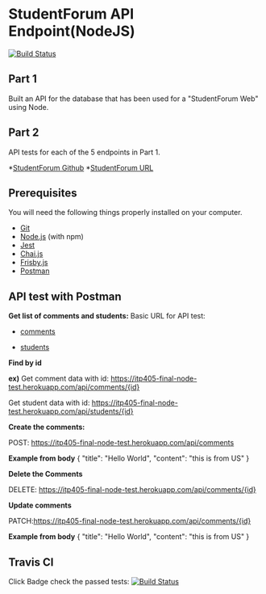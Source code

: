 # StudentForum API Endpoint(NodeJS)
[![Build Status](https://travis-ci.org/ITP405/ITP405_final_node_test.svg?branch=master)](https://travis-ci.org/ITP405/ITP405_final_node_test)

## Part 1
Built an API for the database that has been used for a "StudentForum Web" using Node. 

## Part 2
API tests for each of the 5 endpoints in Part 1. 

*[StudentForum Github](https://github.com/Jaejun-Project/Student_Forum_Laravel)
*[StudentForum URL](https://itp405-jaejun-final-laravel.herokuapp.com/)



## Prerequisites

You will need the following things properly installed on your computer.

* [Git](https://git-scm.com/)
* [Node.js](https://nodejs.org/) (with npm)
* [Jest](https://jestjs.io/)
* [Chai.js](https://www.chaijs.com/)
* [Frisby.js](https://docs.frisbyjs.com/)
* [Postman](https://www.postman.com/)

## API test with Postman 

**Get list of comments and students:** 
Basic URL for API test: 
* [comments](https://itp405-final-node-test.herokuapp.com/api/comments)

* [students](https://itp405-final-node-test.herokuapp.com/api/students)

**Find by id**

**ex)**
Get comment data with id:
https://itp405-final-node-test.herokuapp.com/api/comments/{id}

Get student data with id:
https://itp405-final-node-test.herokuapp.com/api/students/{id}

**Create the comments:** 

POST: https://itp405-final-node-test.herokuapp.com/api/comments

**Example from body** 
{
	"title": "Hello World",
	"content": "this is from US"
}

**Delete the  Comments**

DELETE: https://itp405-final-node-test.herokuapp.com/api/comments/{id}

**Update comments**

PATCH:https://itp405-final-node-test.herokuapp.com/api/comments/{id}

**Example from body** 
{
	"title": "Hello World",
	"content": "this is from US"
}

## Travis CI 
Click Badge check the passed tests: [![Build Status](https://travis-ci.org/ITP405/ITP405_final_node_test.svg?branch=master)](https://travis-ci.org/ITP405/ITP405_final_node_test)

